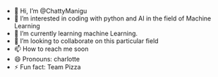 - 👋 Hi, I’m @ChattyManigu
- 👀 I’m interested in coding with python and AI in the field of Machine Learning 
- 🌱 I’m currently learning machine Learning.
- 💞️ I’m looking to collaborate on this particular field 
- 📫 How to reach me soon
- 😄 Pronouns: charlotte
- ⚡ Fun fact: Team Pizza 

<!---
ChattyManigu/ChattyManigu is a ✨ special ✨ repository because its `README.md` (this file) appears on your GitHub profile.
You can click the Preview link to take a look at your changes.
--->

